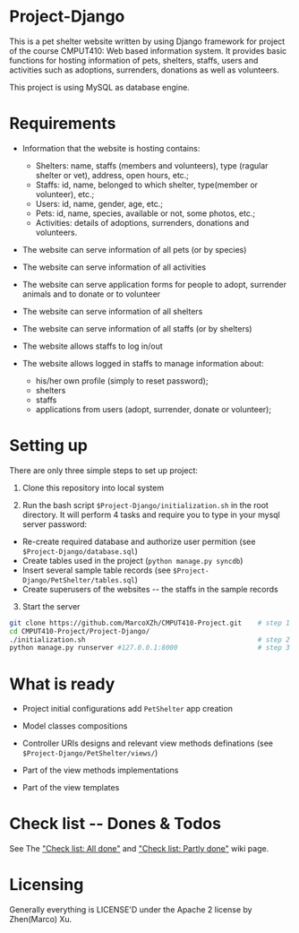 Project-Django
==============

This is a pet shelter website written by using Django framework for project of the course CMPUT410:
Web based information system. It provides basic functions for hosting information of pets, shelters,
staffs, users and activities such as adoptions, surrenders, donations as well as volunteers.

This project is using MySQL as database engine.


Requirements
============

 * Information that the website is hosting contains:
   - Shelters: name, staffs (members and volunteers), type (ragular shelter or vet), address, open hours, etc.;
   - Staffs: id, name, belonged to which shelter, type(member or volunteer), etc.;
   - Users: id, name, gender, age, etc.;
   - Pets: id, name, species, available or not, some photos, etc.;
   - Activities: details of adoptions, surrenders, donations and volunteers.

 * The website can serve information of all pets (or by species)

 * The website can serve information of all activities

 * The website can serve application forms for people to adopt, surrender animals and to donate or to volunteer

 * The website can serve information of all shelters

 * The website can serve information of all staffs (or by shelters)

 * The website allows staffs to log in/out

 * The website allows logged in staffs to manage information about:
   - his/her own profile (simply to reset password);
   - shelters
   - staffs
   - applications from users (adopt, surrender, donate or volunteer);


Setting up
==========

There are only three simple steps to set up project:

1. Clone this repository into local system

2. Run the bash script `$Project-Django/initialization.sh` in the root directory.
   It will perform 4 tasks and require you to type in your mysql server password:
 - Re-create required database and authorize user permition
   (see `$Project-Django/database.sql`)
 - Create tables used in the project (`python manage.py syncdb`)
 - Insert several sample table records (see `$Project-Django/PetShelter/tables.sql`)
 - Create superusers of the websites -- the staffs in the sample records

3. Start the server

```bash
git clone https://github.com/MarcoXZh/CMPUT410-Project.git    # step 1
cd CMPUT410-Project/Project-Django/
./initialization.sh                                           # step 2
python manage.py runserver #127.0.0.1:8000                    # step 3
```


What is ready
=============

 * Project initial configurations add `PetShelter` app creation

 * Model classes compositions

 * Controller URIs designs and relevant view methods definations
   (see `$Project-Django/PetShelter/views/`)

 * Part of the view methods implementations

 * Part of the view templates


Check list -- Dones & Todos
===========================

See The ["Check list: All done"](https://github.com/MarcoXZh/Project-Django/wiki/Check-list:-All-done) and  ["Check list: Partly done"](https://github.com/MarcoXZh/Project-Django/wiki/Check-list:-Partly-done) wiki page.


Licensing
=========

Generally everything is LICENSE'D under the Apache 2 license by Zhen(Marco) Xu.
